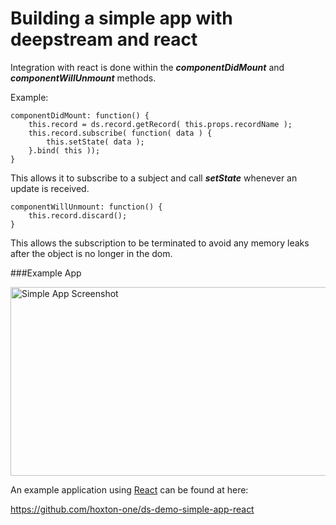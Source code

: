 Building a simple app with deepstream and react
=====================================================

Integration with react is done within the ***componentDidMount*** and
***componentWillUnmount*** methods.

Example:

	componentDidMount: function() {
		this.record = ds.record.getRecord( this.props.recordName );
		this.record.subscribe( function( data ) {
			this.setState( data );
		}.bind( this ));
	}

This allows it to subscribe to a subject and call ***setState*** whenever an
update is received.

	componentWillUnmount: function() {
		this.record.discard();
	}

This allows the subscription to be terminated to avoid any memory leaks after
the object is no longer in the dom.

###Example App

<div class="img-container">
	<img class="tutorial" width="602" height="302" src="../assets/images/simple-app.png" alt="Simple App Screenshot" />
</div>

An example application using [React](https://facebook.github.io/react/) can be found at here:

<a class="mega" href="https://github.com/hoxton-one/ds-demo-simple-app-react"><i class="fa fa-github"></i>https://github.com/hoxton-one/ds-demo-simple-app-react</a>
